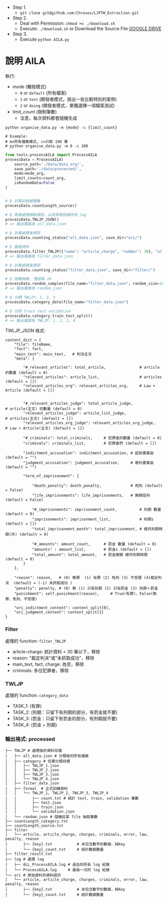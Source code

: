 + Step 1.
    + `git clone git@github.com:Chrouos/LJPTW_Extraction.git`
+ Step 2.
    + Deal with Permission: `chmod +x ./download.sh`
    + Execute: `./download.sh` or Download the Source File [GOOGLE DRIVE](https://drive.google.com/file/d/1-sBPlmdmkzimdhCu7Aa8Ug1EluNwRBHT/view?usp=drive_link)
+ Step 3.
    + Execute `python AILA.py`


# 說明 AILA
執行:
+ mode (觸發模式)
    + `0` or `default` (所有檔案)
    + `1` or `test` (開發者模式，挑出一些比較特別的案例)
    + `2` or `doing` (開發者模式，單獨選擇一項檔案測試)
+ limit_count (限制筆數)
    + 注意，每次資料都會隨機生成 
```shell
python organise_data.py -m {mode} -c {limit_count} 

# Example:
# m=所有檔案模式, c=只取 100 筆
# python organise_data.py -m 0 -c 100

```

```py
from tools.processAILA import ProcessAILA
processData = ProcessAILA(
    source_path='./data/data_org/',
    save_path='./data/processed/',
    mode=mode_arg,
    limit_counts=count_arg,
    isRandomData=False
)


# @ 計算初始總筆數
processData.countLength_source()

# @ 負責處理擷取資訊，以及將資訊儲存到 log
processData.TWLJP_JSON()
# => 輸出檔案為 all_data.json

# @ 計算處理後資訊
processData.counting_status("all_data.json", save_dir="ori/")

# @ 篩選資料
processData.filter_TWLJP({"name": "article_charge", "number": 30}, "all_data.json", reference_dir="ori/")
# => 輸出檔案為 filter_data.json

# @ 計算處理後資訊
processData.counting_status("filter_data.json", save_dir="filter/")

# @ 隨機抽樣, 預設為 10
processData.random_samples(file_name="filter_data.json", random_size=10)
# => 輸出檔案為 random.json

# @ 分類 TWLJP: 1, 2, 3
processData.category_data(file_name="filter_data.json")

# @ 分割 train test validation
processData.category_train_test_split()
# => 輸出檔案為 TWLJP: 1, 2, 3, 4
```

TWLJP_JSON 格式:
```
content_dict = {
    "file": fileName,
    "fact": fact, 
    "main_text": main_text,   # 判決主文
    "meta": {
        
        "#_relevant_articles": total_article,               # article 的數量 (default = 0)
        "relevant_articles": article_list,                  # articles (default = [])
        "relevant_articles_org": relevant_articles_org,     # Law + Article (default = [])
        
        
        "#_relevant_articles_judge": total_article_judge,               # article(主文) 的數量 (default = 0)
        "relevant_articles_judge": article_list_judge,                  # articles(主文) (default = [])
        "relevant_articles_org_judge": relevant_articles_org_judge,     # Law + Article(主文) (default = [])
        
        "#_criminals": total_criminals,     # 犯罪者的數量 (default = 0)
        "criminals": criminals_list,        # 犯罪者們 (default = [])
        
        "indictment_accusation": indictment_accusation, # 起訴書案由 (default = "")
        "judgment_accusation": judgment_accusation,     # 裁判書案由 (default = "")
        
        "term_of_imprisonment": {
            
            "death_penalty": death_penalty,             # 死刑 (default = False)
            "life_imprisonments": life_imprisonments,   # 無期徒刑 (default = False)
            
            "#_imprisonments": imprisonment_count,          # 刑期 數量 (default = 0)
            "imprisonments": imprisonment_list,             # 刑期s (default = [])
            "total_imprisonment_month": total_imprisonment, # 總共刑期時間(月) (default = 0)
            
            "#_amounts": amount_count,      # 罰金 數量 (default = 0)
            "amounts" : amount_list,        # 罰金s (default = [])
            "total_amount": total_amount,   # 罰金總額 總共刑期時間 (default = 0)
        }
    },
    
    "reason": reason,   # (0) 無罪  (1) 有罪 (2) 免刑 (3) 不受理 (4)裁定判決  (default = (-1) 未抓取成功 )
    "penalty": penalty, # (0) 無 (1) 只有刑期 (2) 只有罰金 (3) 刑期＋罰金
    "punishment": self.punishment(reason),     # True(有罪)、False(無罪、免刑、不受理)
    
    "ori_indictment_content": content_split[0],
    "ori_judgment_content": content_split[1]
}
```

### Filter
處理的 function: `filter_TWLJP`
+ article-charge: 統計資料 < 30 筆以下，移除
+ reason: "裁定判決"或"未抓取成功"，移除
+ main_text, fact, charge: 為空，移除 
+ criminals: 多位犯罪者，移除

### TWLJP 
處理的 function: `category_data`
+ TASK_1: (有罪)
+ TASK_2: (刑期：只留下有刑期的部分，有罰金就不要)
+ TASK_3: (罰金：只留下有罰金的部分，有刑期就不要)
+ TASK_4: (罰金 + 刑期)


### 輸出格式: processed
```
├── TWLJP # 處理後的資料存擋
│   ├── all_data.json # 分類後的所有檔案
│   ├── category # 任務分類目標
│   │   ├── TWLJP_1.json
│   │   ├── TWLJP_2.json
│   │   ├── TWLJP_3.json
│   │   └── TWLJP_4.json
│   ├── filter_data.json
│   ├── formal  # 正式訓練資料
│   │   └── TWLJP_1, TWLJP_2, TWLJP_3, TWLJP_4
│   │       ├── count.txt # 統計 test, train, validation 筆數
│   │       ├── test.json
│   │       ├── train.json
│   │       └── validation.json
│   └── random.json # 隨機從某 file 抽取筆數
├── countLength_category.txt
├── countLength_source.txt
├── filter
│   └── article, article_charge, charges, criminals, error, law, penalty, reason
│       ├── {key}.txt           # 未包含數字的數據，純Key
│       └── {key}_count.txt     # 統計數據數量
├── filter_result.txt
├── log # 處理 log
│   ├── ALL_ProcessAILA.log # 過去的所有 log 紀錄
│   └── ProcessAILA.log     # 最後一次的 log 紀錄
└── ori # 原始資料的資料統計
│   └── article, article_charge, charges, criminals, error, law, penalty, reason
│       ├── {key}.txt           # 未包含數字的數據，純Key
│       └── {key}_count.txt     # 統計數據數量

```
